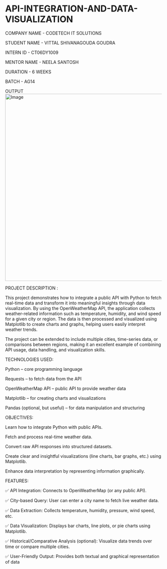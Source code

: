 # API-INTEGRATION-AND-DATA-VISUALIZATION

COMPANY NAME - CODETECH IT SOLUTIONS


STUDENT NAME - VITTAL SHIVANAGOUDA GOUDRA


INTERN ID - CT06DY1009


MENTOR NAME - NEELA SANTOSH


DURATION - 6 WEEKS


BATCH - AG14



OUTPUT
<img width="1000" height="600" alt="Image" src="https://github.com/user-attachments/assets/86db7ea5-cb27-4962-8d3a-1e688148805b" />



PROJECT DESCRIPTION :


This project demonstrates how to integrate a public API with Python to fetch real-time data and transform it into meaningful insights through data visualization. By using the OpenWeatherMap API, the application collects weather-related information such as temperature, humidity, and wind speed for a given city or region. The data is then processed and visualized using Matplotlib to create charts and graphs, helping users easily interpret weather trends.

The project can be extended to include multiple cities, time-series data, or comparisons between regions, making it an excellent example of combining API usage, data handling, and visualization skills.


TECHNOLOGIES USED:

Python – core programming language

Requests – to fetch data from the API

OpenWeatherMap API – public API to provide weather data

Matplotlib – for creating charts and visualizations

Pandas (optional, but useful) – for data manipulation and structuring


OBJECTIVES:

Learn how to integrate Python with public APIs.

Fetch and process real-time weather data.

Convert raw API responses into structured datasets.

Create clear and insightful visualizations (line charts, bar graphs, etc.) using Matplotlib.

Enhance data interpretation by representing information graphically.


FEATURES:

✅ API Integration: Connects to OpenWeatherMap (or any public API).

✅ City-based Query: User can enter a city name to fetch live weather data.

✅ Data Extraction: Collects temperature, humidity, pressure, wind speed, etc.

✅ Data Visualization: Displays bar charts, line plots, or pie charts using Matplotlib.

✅ Historical/Comparative Analysis (optional): Visualize data trends over time or compare multiple cities.

✅ User-Friendly Output: Provides both textual and graphical representation of data
